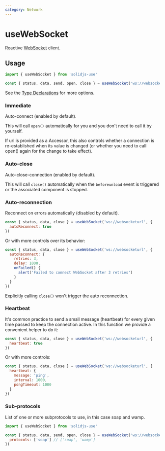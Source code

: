 ```yaml
---
category: Network
---
```


# useWebSocket

Reactive [WebSocket](https://developer.mozilla.org/en-US/docs/Web/API/WebSocket/WebSocket) client.

## Usage

```js
import { useWebSocket } from 'solidjs-use'

const { status, data, send, open, close } = useWebSocket('ws://websocketurl')
```

See the [Type Declarations](#type-declarations) for more options.

### Immediate

Auto-connect (enabled by default).

This will call `open()` automatically for you and you don't need to call it by yourself.

If url is provided as a Accessor, this also controls whether a connection is re-established when its value is changed (or whether you need to call open() again for the change to take effect).

### Auto-close

Auto-close-connection (enabled by default).

This will call `close()` automatically when the `beforeunload` event is triggered or the associated component is stopped.

### Auto-reconnection

Reconnect on errors automatically (disabled by default).

```js
const { status, data, close } = useWebSocket('ws://websocketurl', {
  autoReconnect: true
})
```

Or with more controls over its behavior:

```js
const { status, data, close } = useWebSocket('ws://websocketurl', {
  autoReconnect: {
    retries: 3,
    delay: 1000,
    onFailed() {
      alert('Failed to connect WebSocket after 3 retries')
    }
  }
})
```

Explicitly calling `close()` won't trigger the auto reconnection.

### Heartbeat

It's common practice to send a small message (heartbeat) for every given time passed to keep the connection active. In this function we provide a convenient helper to do it:

```js
const { status, data, close } = useWebSocket('ws://websocketurl', {
  heartbeat: true
})
```

Or with more controls:

```js
const { status, data, close } = useWebSocket('ws://websocketurl', {
  heartbeat: {
    message: 'ping',
    interval: 1000,
    pongTimeout: 1000
  }
})
```

### Sub-protocols

List of one or more subprotocols to use, in this case soap and wamp.

```js
import { useWebSocket } from 'solidjs-use'

const { status, data, send, open, close } = useWebSocket('ws://websocketurl', {
  protocols: ['soap'] // ['soap', 'wamp']
})
```
